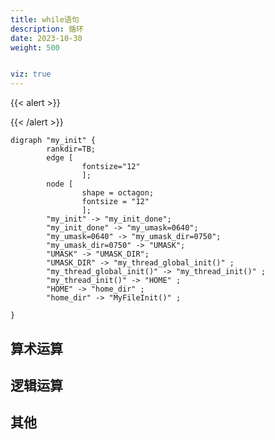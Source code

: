 ```yaml
---
title: while语句
description: 循环
date: 2023-10-30
weight: 500


viz: true
---
```

<style>
th, td {
  border: 1px solid rgb(190, 190, 190);
}
</style>
{{< alert >}}

{{< /alert >}}


```viz-dot
digraph "my_init" {
        rankdir=TB;
        edge [
                fontsize="12"
                ];
        node [
                shape = octagon;
                fontsize = "12"
                ];
        "my_init" -> "my_init_done";
        "my_init_done" -> "my_umask=0640";
        "my_umask=0640" -> "my_umask_dir=0750";
        "my_umask_dir=0750" -> "UMASK";
        "UMASK" -> "UMASK_DIR";
        "UMASK_DIR" -> "my_thread_global_init()" ;
        "my_thread_global_init()" -> "my_thread_init()" ;
        "my_thread_init()" -> "HOME" ;
        "HOME" -> "home_dir" ;
        "home_dir" -> "MyFileInit()" ;

}
```

## 算术运算

## 逻辑运算

## 其他


